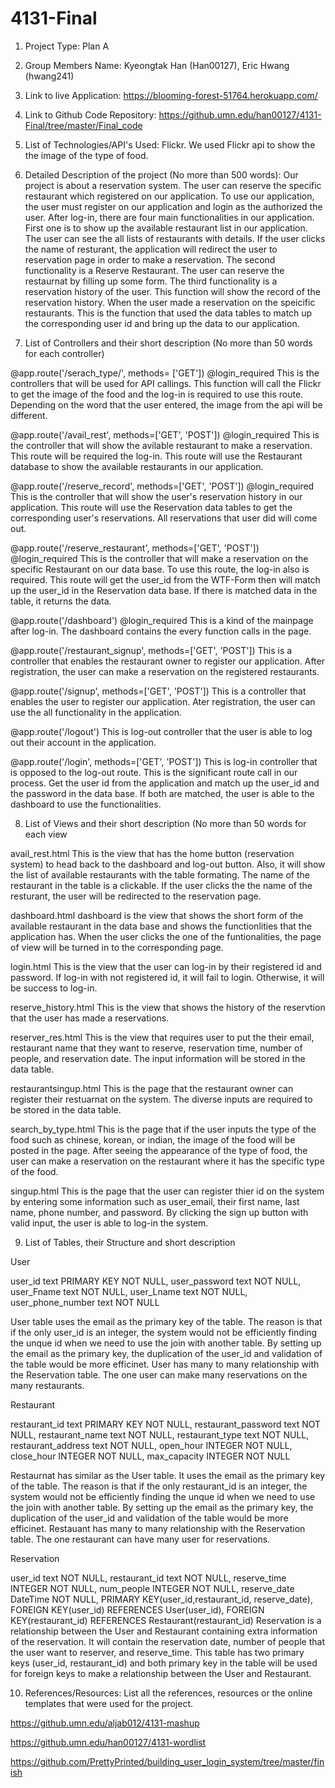 # 4131-Final
1. Project Type: Plan A

2. Group Members Name: Kyeongtak Han (Han00127), Eric Hwang (hwang241)

3. Link to live Application: https://blooming-forest-51764.herokuapp.com/

4. Link to Github Code Repository: https://github.umn.edu/han00127/4131-Final/tree/master/Final_code

5. List of Technologies/API's Used: Flickr. We used Flickr api to show the the image of the type of food.

6. Detailed Description of the project (No more than 500 words): 
Our project is about a reservation system. The user can reserve the specific restaurant which registered on our application. To use our application, the user must register on our application and login as the authorized the user. 
After log-in, there are four main functionalities in our application. First one is to show up the available restaurant list in our application. The user can see the all lists of restaurants with details. If the user clicks the name of resturant, the application will redirect the user to reservation page in order to make a reservation. The second functionality is a Reserve Restaurant. The user can reserve the restaurnat by filling up some form. The third functionality is a reservation history of the user. This function will show the record of the reservation history. When the user made a reservation on the speicific restaurants. This is the function that used the data tables to match up the corresponding user id and bring up the data to our application.

7. List of Controllers and their short description (No more than 50 words for each controller)

@app.route('/serach_type/<type>', methods= ['GET'])
@login_required
This is the controllers that will be used for API callings. This function will call the Flickr to get the image of the food and the log-in is required to use this route.
Depending on the word that the user entered, the image from the api will be different.
  
@app.route('/avail_rest', methods=['GET', 'POST'])
@login_required
This is the controller that will show the avilable restaurant to make a reservation. This route will be required the log-in. This route will use the Restaurant database to show the available restaurants in our application.

@app.route('/reserve_record', methods=['GET', 'POST'])
@login_required
This is the controller that will show the user's reservation history in our application. This route will use the Reservation data tables to get the corresponding user's reservations. All reservations that user did will come out.

@app.route('/reserve_restaurant', methods=['GET', 'POST'])
@login_required
This is the controller that will make a reservation on the specific Restaurant on our data base. To use this route, the log-in also is required. This route will get the user_id from the WTF-Form then will match up the user_id in the Reservation data base. If there is matched data in the table, it returns the data.

@app.route('/dashboard')
@login_required
This is a kind of the mainpage after log-in. The dashboard contains the every function calls in the page.

@app.route('/restaurant_signup', methods=['GET', 'POST'])
This is a controller that enables the restaurant owner to register our application. After registration, the user can make a reservation on the registered restaurants.

@app.route('/signup', methods=['GET', 'POST'])
This is a controller that enables the user to register our application. Ater registration, the user can use the all functionality in the application.

@app.route('/logout') 
This is log-out controller that the user is able to log out their account in the application.

@app.route('/login', methods=['GET', 'POST'])
This is log-in controller that is opposed to the log-out route. This is the significant route call in our process. Get the user id from the application and match up the user_id and the password in the data base. If both are matched, the user is able to the dashboard to use the functionalities.

8. List of Views and their short description (No more than 50 words for each view

avail_rest.html
This is the view that has the home button (reservation system) to head back to the dashboard and log-out button. Also, it will show the list of available restaurants with the table formating. The name of the restaurant in the table is a clickable. If the user clicks the the name of the resturant, the user will be redirected to the reservation page.

dashboard.html
dashboard is the view that shows the short form of the available restaurant in the data base and shows the functionlities that the application has. When the user clicks the one of the funtionalities, the page of view will be turned in to the corresponding page.

login.html
This is the view that the user can log-in by their registered id and password. If log-in with not registered id, it will fail to login. Otherwise, it will be success to log-in.

reserve_history.html 
This is the view that shows the history of the reservtion that the user has made a reservations. 

reserver_res.html
This is the view that requires user to put the their email, restaurant name that they want to reserve, reservation time, number of people, and reservation date. The input information will be stored in the data table.

restaurantsingup.html
This is the page that the restaurant owner can register their restuarnat on the system. The diverse inputs are required to be stored in the data table. 

search_by_type.html 
This is the page that if the user inputs the type of the food such as chinese, korean, or indian, the image of the food will be posted in the page. After seeing the appearance of the type of food, the user can make a reservation on the restaurant where it has the specific type of the food.

singup.html 
This is the page that the user can register thier id on the system by entering some information such as user_email, their first name, last name, phone number, and password. By clicking the sign up button with valid input, the user is able to log-in the system. 

9. List of Tables, their Structure and short description

 User
 
 user_id text PRIMARY KEY NOT NULL, 
 user_password text NOT NULL, 
 user_Fname text NOT NULL,
 user_Lname text NOT NULL,
 user_phone_number text NOT NULL
 
 User table uses the email as the primary key of the table. The reason is that if the only user_id is an integer, the system would not be efficiently finding the unque id when we need to use the join with another table. By setting up the email as the primary key, the duplication of the user_id and validation of the table would be more efficinet. User has many to many relationship with the Reservation table. The one user can make many reservations on the many restaurants. 
 
 Restaurant
 
restaurant_id text PRIMARY KEY NOT NULL, 
restaurant_password text NOT NULL, 
restaurant_name text NOT NULL, 
restaurant_type text NOT NULL, 
restaurant_address text NOT NULL, 
open_hour INTEGER NOT NULL, 
close_hour INTEGER NOT NULL, 
max_capacity INTEGER NOT NULL

Restaurnat has similar as the User table. It uses the email as the primary key of the table. The reason is that if the only restaurant_id is an integer, the system would not be efficiently finding the unque id when we need to use the join with another table. By setting up the email as the primary key, the duplication of the user_id and validation of the table would be more efficinet. Restauant has many to many relationship with the Reservation table. The one restaurant can have many user for reservations.

Reservation

user_id text NOT NULL, 
restaurant_id text NOT NULL, 
reserve_time INTEGER NOT NULL, 
num_people INTEGER NOT NULL, 
reserve_date DateTime NOT NULL, 
PRIMARY KEY(user_id,restaurant_id, reserve_date), 
FOREIGN KEY(user_id) REFERENCES User(user_id), 
FOREIGN KEY(restaurant_id) REFERENCES Restaurant(restaurant_id)
Reservation is a relationship between the User and Restaurant containing extra information of the reservation. It will contain the reservation date, number of people that the user want to reserver, and reserve_time. This table has two primary keys (user_id, restaurant_id) and both primary key in the table will be used for foreign keys to make a relationship between the User and Restaurant.

10. References/Resources: List all the references, resources or the online templates that were used for the project.

https://github.umn.edu/aljab012/4131-mashup 

https://github.umn.edu/han00127/4131-wordlist

https://github.com/PrettyPrinted/building_user_login_system/tree/master/finish
